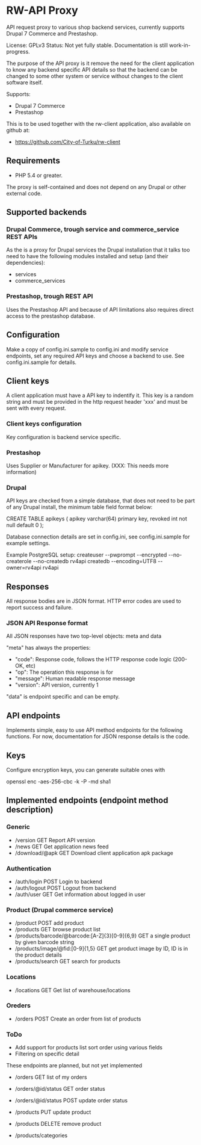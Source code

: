 # RW-API Proxy

API request proxy to various shop backend services, currently supports Drupal 7 Commerce and Prestashop.

License: GPLv3
Status: Not yet fully stable. Documentation is still work-in-progress.

The purpose of the API proxy is it remove the need for the client application to know any backend
specific API details so that the backend can be changed to some other system or service without
changes to the client software itself. 

Supports:
* Drupal 7 Commerce
* Prestashop

This is to be used together with the rw-client application, also available on github at:
* https://github.com/City-of-Turku/rw-client

## Requirements

* PHP 5.4 or greater.

The proxy is self-contained and does not depend on any Drupal or other external code.

## Supported backends

### Drupal Commerce, trough service and commerce_service REST APIs

As the is a proxy for Drupal services the Drupal installation that it talks too need to have
the following modules installed and setup (and their dependencies):
* services
* commerce_services

### Prestashop, trough REST API
Uses the Prestashop API and because of API limitations also requires direct access to the prestashop database.

## Configuration
Make a copy of config.ini.sample to config.ini and modify service endpoints, set any required API keys
and choose a backend to use. See config.ini.sample for details.

## Client keys
A client application must have a API key to indentify it. This key is a random string and must be provided in the http request
header 'xxx' and must be sent with every request.

### Client keys configuration

Key configuration is backend service specific. 

### Prestashop

Uses Supplier or Manufacturer for apikey. (XXX: This needs more information)

### Drupal

API keys are checked from a simple database, that does not need to be part of any Drupal install, the minimum table field format below:

 CREATE TABLE apikeys (
  apikey varchar(64) primary key,
  revoked int not null default 0
 );

Database connection details are set in config.ini, see config.ini.sample for example settings.

Example PostgreSQL setup:
 createuser --pwprompt --encrypted --no-createrole --no-createdb rv4api
 createdb --encoding=UTF8 --owner=rv4api rv4api

## Responses
All response bodies are in JSON format. 
HTTP error codes are used to report success and failure.

### JSON API Response format

All JSON responses have two top-level objects: meta and data

"meta" has always the properties:
* "code": Response code, follows the HTTP response code logic (200-OK, etc)
* "op": The operation this response is for
* "message": Human readable response message
* "version": API version, currently 1

"data" is endpoint specific and can be empty.

## API endpoints

Implements simple, easy to use API method endpoints for the following functions.
For now, documentation for JSON response details is the code.

## Keys

Configure encryption keys, you can generate suitable ones with

 openssl enc -aes-256-cbc -k <yoursecretpassword> -P -md sha1

## Implemented endpoints (endpoint method description)

### Generic

* /version GET Report API version
* /news GET Get application news feed
* /download/@apk GET Download client application apk package

### Authentication

* /auth/login POST Login to backend
* /auth/logout POST Logout from backend
* /auth/user GET Get information about logged in user

### Product (Drupal commerce service)

* /product POST add product
* /products GET browse product list
* /products/barcode/@barcode:[A-Z]{3}[0-9]{6,9} GET a single product by given barcode string
* /products/image/@fid:[0-9]{1,5} GET get product image by ID, ID is in the product details
* /products/search GET search for products

### Locations

* /locations GET Get list of warehouse/locations

### Oreders
* /orders POST Create an order from list of products

### ToDo

* Add support for products list sort order using various fields
* Filtering on specific detail

These endpoints are planned, but not yet implemented

* /orders GET list of my orders
* /orders/@id/status GET order status
* /orders/@id/status POST update order status

* /products PUT update product
* /products DELETE remove product
* /products/categories

